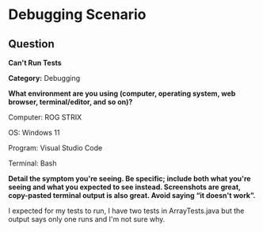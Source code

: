 # Debugging Scenario

## Question

**Can't Run Tests**

**Category:** Debugging

**What environment are you using (computer, operating system, web browser, terminal/editor, and so on)?**

Computer: ROG STRIX

OS: Windows 11

Program: Visual Studio Code

Terminal: Bash

**Detail the symptom you're seeing. Be specific; include both what you're seeing and what you expected to see instead.
Screenshots are great, copy-pasted terminal output is also great. Avoid saying “it doesn't work”.**


I expected for my tests to run, I have two tests in ArrayTests.java but the output says only one runs and I'm not sure why.
